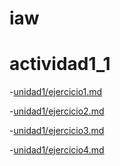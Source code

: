# iaw
# actividad1_1
-[unidad1/ejercicio1.md](https://github.com/GRMANDL/prueba2_german/blob/master/ejrcicio1_Germ%C3%A1n.7z)  

-[unidad1/ejercicio2.md](https://github.com/GRMANDL/prueba2_german/blob/master/ejercicio2_Germ%C3%A1n.7z)  

-[unidad1/ejercicio3.md](https://github.com/GRMANDL/prueba2_german/blob/master/ejercicio3_Germ%C3%A1n.7z)  

-[unidad1/ejercicio4.md]()  


